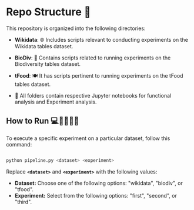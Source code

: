 # **Repo Structure 📁**

This repository is organized into the following directories:

- **Wikidata**: 🌐 Includes scripts relevant to conducting experiments on the Wikidata tables dataset.
- **BioDiv**: 🌿 Contains scripts related to running experiments on the Biodiversity tables dataset.
- **tFood**: 🍽️ It has scripts pertinent to running experiments on the tFood tables dataset.

- 📑 All folders contain respective Jupyter notebooks for functional analysis and Experiment analysis.

## **How to Run 💻👨‍💻👩‍💻**

To execute a specific experiment on a particular dataset, follow this command:

```bash

python pipeline.py <dataset> <experiment>

```

Replace **`<dataset>`** and **`<experiment>`** with the following values:

- **Dataset:** Choose one of the following options: "wikidata", "biodiv", or "tfood".
- **Experiment:** Select from the following options: "first", "second", or "third".